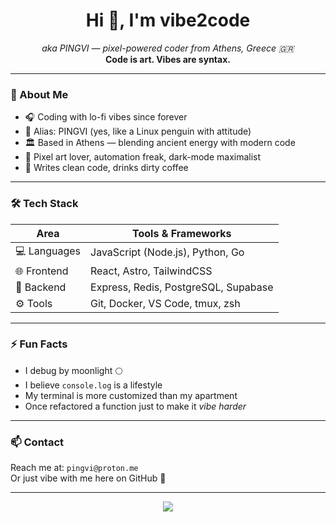 <!-- README.md для GitHub-профиля vibe2code -->

<h1 align="center">Hi 👋, I'm vibe2code</h1>
<p align="center">
  <em>aka PINGVI — pixel-powered coder from Athens, Greece 🇬🇷</em><br>
  <strong>Code is art. Vibes are syntax.</strong>
</p>

---

### 🧠 About Me

- 🎧 Coding with lo-fi vibes since forever  
- 🐧 Alias: PINGVI (yes, like a Linux penguin with attitude)  
- 🏛️ Based in Athens — blending ancient energy with modern code  
- 🎨 Pixel art lover, automation freak, dark-mode maximalist  
- 🧊 Writes clean code, drinks dirty coffee  

---

### 🛠️ Tech Stack

| Area        | Tools & Frameworks |
|-------------|--------------------|
| 💻 Languages | JavaScript (Node.js), Python, Go |
| 🌐 Frontend  | React, Astro, TailwindCSS |
| 🔧 Backend   | Express, Redis, PostgreSQL, Supabase |
| ⚙️ Tools     | Git, Docker, VS Code, tmux, zsh |

---

### ⚡ Fun Facts

- I debug by moonlight 🌕  
- I believe `console.log` is a lifestyle  
- My terminal is more customized than my apartment  
- Once refactored a function just to make it *vibe harder*

---

### 📫 Contact

Reach me at: `pingvi@proton.me`  
Or just vibe with me here on GitHub 🧪

---

<p align="center">
  <img src="https://capsule-render.vercel.app/api?type=wave&color=0:333399,100:0099ff&height=100&section=footer"/>
</p>
